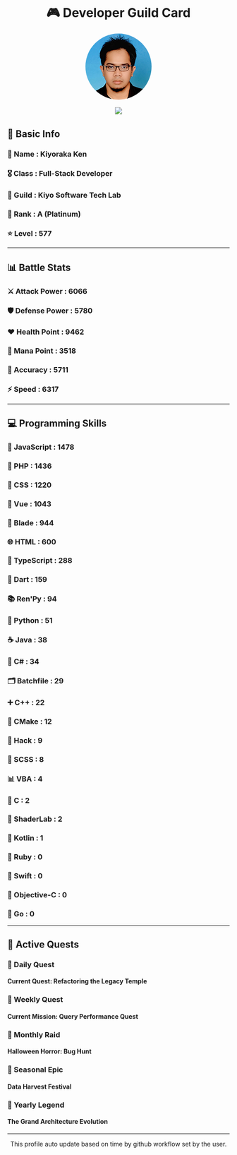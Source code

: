 <div align="center">

# 🎮 Developer Guild Card

<!-- Replace with your profile image -->
<img src="./assets/profile.png" width="150" height="150" style="border-radius: 50%"/>

![](https://komarev.com/ghpvc/?username=Kiyoraka&style=flat)
</div>

##  📌 Basic Info
### 👤 Name : Kiyoraka Ken
### 🎖️ Class : Full-Stack Developer
### 🎪 Guild : Kiyo Software Tech Lab 
### 💎 Rank : A (Platinum)
### ⭐ Level : 577

---
## 📊 Battle Stats

### ⚔️ Attack Power  : 6066 
### 🛡️ Defense Power : 5780 
### ❤️ Health Point  : 9462 
### 🔮 Mana Point    : 3518 
### 🎯 Accuracy      : 5711 
### ⚡ Speed         : 6317

---
## 💻 Programming Skills

### 📜 JavaScript : 1478
### 🐘 PHP : 1436
### 🎨 CSS : 1220
### 💚 Vue : 1043
### 🧷 Blade : 944
### 🌐 HTML : 600
### 🔷 TypeScript : 288
### 🎯 Dart : 159
### 📚 Ren'Py : 94
### 🐍 Python : 51
### ☕ Java : 38
### 🎯 C# : 34
### 🗂️ Batchfile : 29
### ➕ C++ : 22
### 🧱 CMake : 12
### 🧬 Hack : 9
### 🎨 SCSS : 8
### 📊 VBA : 4
### 🎯 C : 2
### 📄 ShaderLab : 2
### 🔰 Kotlin : 1
### 💎 Ruby : 0
### 📱 Swift : 0
### 🍎 Objective-C : 0
### 🐹 Go : 0

---
## 📜 Active Quests

### 🌅 Daily Quest

#### Current Quest: Refactoring the Legacy Temple

### 📅 Weekly Quest
#### Current Mission: Query Performance Quest

### 🌙 Monthly Raid
#### Halloween Horror: Bug Hunt

### 🌠 Seasonal Epic
#### Data Harvest Festival

### 👑 Yearly Legend
#### The Grand Architecture Evolution

---
<div align="center">
  This profile auto update based on time by github workflow set by the user.
</div>